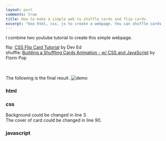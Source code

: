 ```yaml
---
layout: post
comments: true
title: How to make a simple web to shuffle cards and flip cards.
excerpt: "Use html, css, js to create a webpage. You can shuffle cards and flip cards repeatedly."
---
```



I combine two youtube tutorial to create this simple webpage. 

flip: [CSS Flip Card Tutorial](https://www.youtube.com/watch?v=y_6fVz9jPWA&t=146s&ab_channel=DevEd) by Dev Ed  
shuffle: [Building a Shuffling Cards Animation - w/ CSS and JavaScript](https://www.youtube.com/watch?v=JSePZ82OLaw&ab_channel=FlorinPop) by Florin Pop

　

The following is the final result.
![demo](https://github.com/ytliang97/ytliang97.github.io/blob/master/_posts/imgs/demo.gif?raw=true)


### html

<script src="https://gist.github.com/ytliang97/fa40bf6c8e4a20b9c1bcc56557eb55dd.js?file=shuffle_turnover.html"></script>

### css

Background could be changed in line 3.  
The cover of card could be changed in line 90.

<script src="https://gist.github.com/ytliang97/fa40bf6c8e4a20b9c1bcc56557eb55dd.js?file=shuffle_turnover.css"></script>

### javascript

<script src="https://gist.github.com/ytliang97/fa40bf6c8e4a20b9c1bcc56557eb55dd.js?file=shuffle_turnover.js"></script>

